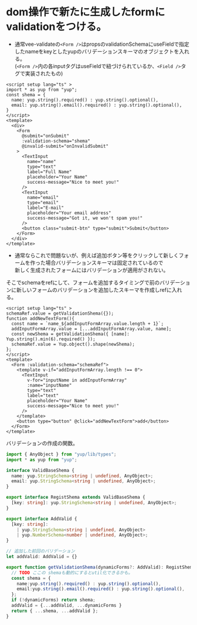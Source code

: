 
# dom操作で新たに生成したformにvalidationをつける。

- 通常vee-validateの```<Form />```はpropsのvalidationSchemaにuseFieldで指定したnameをkeyとしたyupのバリデーションスキーマのオブジェクトを入れる。<br />
(```<Form />```内の各inputタグはuseFieldで紐づけられているか、```<Field />```タグで実装されたもの)

```vue
<script setup lang="ts" >
import * as yup from "yup";
const shema = {
  name: yup.string().required() : yup.string().optional(),
  email: yup.string().email().required() : yup.string().optional(),
}
</script>
<template>
  <div>
    <Form
      @submit="onSubmit"
      :validation-schema="shema"
      @invalid-submit="onInvalidSubmit"
    >
      <TextInput
        name="name"
        type="text"
        label="Full Name"
        placeholder="Your Name"
        success-message="Nice to meet you!"
      />
      <TextInput
        name="email"
        type="email"
        label="E-mail"
        placeholder="Your email address"
        success-message="Got it, we won't spam you!"
      />
      <button class="submit-btn" type="submit">Submit</button>
    </Form>
  </div>
</template>
```
- 通常ならこれで問題ないが、例えば追加ボタン等をクリックして新しくフォームを作った場合バリデーションスキーマは固定されているので<br />
新しく生成されたフォームにはバリデーションが適用がされない。

そこでschemaをrefにして、フォームを追加するタイミングで前のバリデーションに新しいフォームのバリデーションを追加したスキーマを作成しrefに入れる。

```vue
<script setup lang="ts" >
schemaRef.value = getValidationShema({});
function addNewTextForm(){
  const name = `name_${addInputFormArray.value.length + 1}`;
  addInputFormArray.value = [...addInputFormArray.value, name];
  const newShema = getValidationShema({ [name]: Yup.string().min(6).required() });
  schemaRef.value = Yup.object().shape(newShema);
};
</script>
<template>
  <Form :validation-schema="schemaRef">
    <template v-if="addInputFormArray.length !== 0">
      <TextInput
        v-for="inputName in addInputFormArray"
        :name="inputName"
        type="text"
        label="text"
        placeholder="Your Name"
        success-message="Nice to meet you!"
      />
    </template>
    <button type="button" @click="addNewTextForm">add</button>
  </Form>
</template>
```
バリデーションの作成の関数。

```ts
import { AnyObject } from "yup/lib/types";
import * as yup from "yup";

interface ValidBaseShema {
  name: yup.StringSchema<string | undefined, AnyObject>;
  email: yup.StringSchema<string | undefined, AnyObject>;
}

export interface RegistShema extends ValidBaseShema {
  [key: string]: yup.StringSchema<string | undefined, AnyObject>;
}

export interface AddValid {
  [key: string]:
    | yup.StringSchema<string | undefined, AnyObject>
    | yup.NumberSchema<number | undefined, AnyObject>;
}

// 追加した前回のバリデーション
let addValid: AddValid = {}

export function getValidationShema(dynamicForms?: AddValid): RegistShema {
  // TODO ここの shemaも動的にするとutil化できるかも。
  const shema = {
    name:yup.string().required() : yup.string().optional(),
    email:yup.string().email().required() : yup.string().optional(),
  };
  if (!dynamicForms) return shema;
  addValid = {...addValid, ...dynamicForms }
  return { ...shema, ...addValid };
}
```

